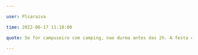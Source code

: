 ```yaml
---

user: Plsaraiva

time: 2022-06-17 11:10:00

quote: Se for campuseiro com camping, nao durma antes das 2h. A festa começa nesse horario 

---
```

